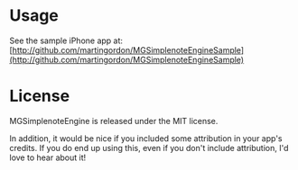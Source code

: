 Usage
=====
See the sample iPhone app at: [http://github.com/martingordon/MGSimplenoteEngineSample](http://github.com/martingordon/MGSimplenoteEngineSample)

License
=====
MGSimplenoteEngine is released under the MIT license.

In addition, it would be nice if you included some attribution in your app's credits. If you do end up using this, even if you don't include attribution, I'd love to hear about it!